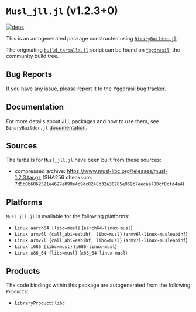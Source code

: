 # `Musl_jll.jl` (v1.2.3+0)

[![deps](https://juliahub.com/docs/Musl_jll/deps.svg)](https://juliahub.com/ui/Packages/General/Musl_jll/)

This is an autogenerated package constructed using [`BinaryBuilder.jl`](https://github.com/JuliaPackaging/BinaryBuilder.jl).

The originating [`build_tarballs.jl`](https://github.com/JuliaPackaging/Yggdrasil/blob/2d7ba69592ac0f5ffa49b34e9f1791003202d366/M/Musl/build_tarballs.jl) script can be found on [`Yggdrasil`](https://github.com/JuliaPackaging/Yggdrasil/), the community build tree.

## Bug Reports

If you have any issue, please report it to the Yggdrasil [bug tracker](https://github.com/JuliaPackaging/Yggdrasil/issues).

## Documentation

For more details about JLL packages and how to use them, see `BinaryBuilder.jl` [documentation](https://docs.binarybuilder.org/stable/jll/).

## Sources

The tarballs for `Musl_jll.jl` have been built from these sources:

* compressed archive: https://www.musl-libc.org/releases/musl-1.2.3.tar.gz (SHA256 checksum: `7d5b0b6062521e4627e099e4c9dc8248d32a30285e959b7eecaa780cf8cfd4a4`)

## Platforms

`Musl_jll.jl` is available for the following platforms:

* `Linux aarch64 {libc=musl}` (`aarch64-linux-musl`)
* `Linux armv6l {call_abi=eabihf, libc=musl}` (`armv6l-linux-musleabihf`)
* `Linux armv7l {call_abi=eabihf, libc=musl}` (`armv7l-linux-musleabihf`)
* `Linux i686 {libc=musl}` (`i686-linux-musl`)
* `Linux x86_64 {libc=musl}` (`x86_64-linux-musl`)

## Products

The code bindings within this package are autogenerated from the following `Products`:

* `LibraryProduct`: `libc`
